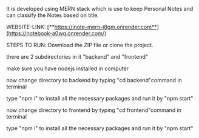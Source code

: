 It is developed using MERN stack which is use to keep Personal Notes and can classify the Notes based on title.

WEBSITE-LINK: [**https://inote-mern-i8gm.onrender.com**](https://notebook-a0wq.onrender.com/)

STEPS TO RUN: Download the ZIP file or clone the project.

there are 2 subdirectories in it "backend" and "frontend"

make sure you have nodejs installed in computer

now change directory to backend by typing "cd backend"command in terminal

type "npm i" to install all the necessary packages and run it by "npm start"

now change directory to frontend by typing "cd frontend"command in terminal

type "npm i" to install all the necessary packages and run it by "npm start"
